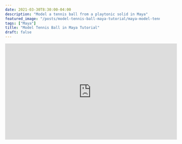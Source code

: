 ```yaml
---
date: 2021-03-30T8:30:00-04:00
description: "Model a tennis ball from a playtonic solid in Maya"
featured_image: "/posts/model-tennis-ball-maya-tutorial/maya-model-tennis-ball-tutorial.jpg"
tags: ["Maya"]
title: "Model Tennis Ball in Maya Tutorial"
draft: false
---
```


<div class="iframe-16-9-container">
<iframe class="youTubeIframe" width="560" height="315" src="https://www.youtube.com/embed/3uYyw_q7L3o?rel=0" title="YouTube video player" frameborder="0" allow="accelerometer; autoplay; clipboard-write; encrypted-media; gyroscope; picture-in-picture; web-share" allowfullscreen></iframe>
</div>
